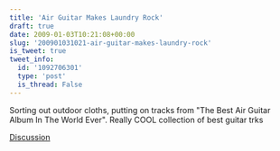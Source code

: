 ```yaml
---
title: 'Air Guitar Makes Laundry Rock'
draft: true
date: 2009-01-03T10:21:08+00:00
slug: '200901031021-air-guitar-makes-laundry-rock'
is_tweet: true
tweet_info:
  id: '1092706301'
  type: 'post'
  is_thread: False
---
```




Sorting out outdoor cloths, putting on tracks from "The Best Air Guitar Album In The World Ever". Really COOL collection of best guitar trks

[Discussion](https://x.com/sytelus/status/1092706301)
